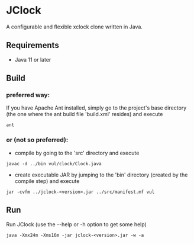 # JClock
A configurable and flexible xclock clone written in Java.

## Requirements
- Java 11 or later

## Build
### preferred way:
If you have Apache Ant installed, simply go to the project's base directory (the one where the ant build file 'build.xml' resides) and execute
``` 
ant
``` 
### or (not so preferred):
- compile by going to the 'src' directory and execute
``` 
javac -d ../bin vul/clock/Clock.java
``` 
- create executable JAR by jumping to the 'bin' directory (created by the compile step) and execute
``` 
jar -cvfm ../jclock-<version>.jar ../src/manifest.mf vul
```

## Run
Run JClock (use the --help or -h option to get some help)
```
java -Xmx24m -Xms16m -jar jclock-<version>.jar -w -a
```
